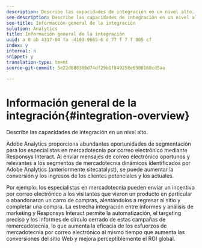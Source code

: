```yaml
---
description: Describe las capacidades de integración en un nivel alto.
seo-description: Describe las capacidades de integración en un nivel alto.
seo-title: Información general de la integración
solution: Analytics
title: Información general de la integración
uuid: a 0 ab 4317-04 fa -4103-9665-6 d 77 f 7 f 085 cf
index: y
internal: n
snippet: y
translation-type: tm+mt
source-git-commit: 5e22d080398d74df29b1f849258e6500168cd5aa

---
```



# Información general de la integración{#integration-overview}

Describe las capacidades de integración en un nivel alto.

Adobe Analytics proporciona abundantes oportunidades de segmentación para los especialistas en mercadotecnia por correo electrónico mediante Responsys Interact. Al enviar mensajes de correo electrónico oportunos y relevantes a los segmentos de mercadotecnia dinámicos identificados por Adobe Analytics (anteriormente sitecatalyst), se puede aumentar la conversión y los ingresos de los clientes potenciales y los actuales.

Por ejemplo: los especialistas en mercadotecnia pueden enviar un incentivo por correo electrónico a los visitantes que vieron un producto en particular o abandonaron un carro de compras, alentándolos a regresar al sitio y completar una compra. La estrecha integración entre informes y análisis de marketing y Responsys Interact permite la automatización, el targeting preciso y los informes de círculo cerrado de estas campañas de remercadotecnia, lo que aumenta la eficacia de los esfuerzos de mercadotecnia por correo electrónico al mismo tiempo que aumenta las conversiones del sitio Web y mejora perceptiblemente el ROI global.
